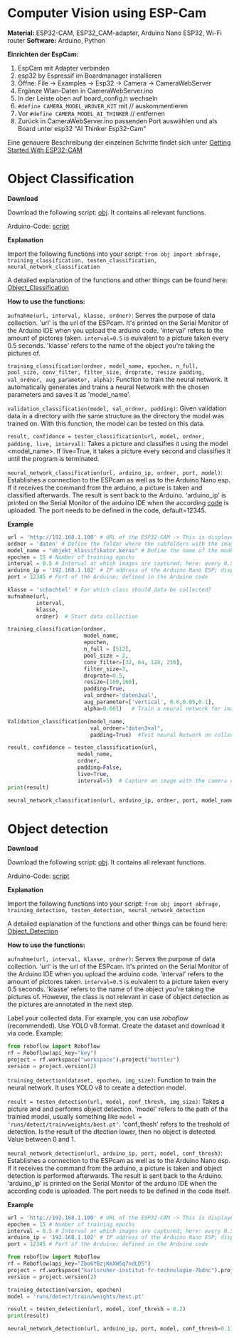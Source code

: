 # Computer Vision using ESP-Cam

**Material:** ESP32-CAM, ESP32_CAM-adapter, Arduino Nano ESP32, Wi-Fi router
**Software:** Arduino, Python

**Einrichten der EspCam:**

1.	EspCam mit Adapter verbinden
2.	esp32 by Espressif im Boardmanager installieren
3.	Öffne: File -> Examples -> Esp32 -> Camera -> CameraWebServer
4.	Ergänze Wlan-Daten in CameraWebServer.ino
5.	In der Leiste oben auf board_config.h wechseln
6.	`#define CAMERA_MODEL_WROVER_KIT` mit // auskommentieren
7.	Vor `#define CAMERA_MODEL_AI_THINKER`  // entfernen
8.	Zurück in CameraWebServer.ino passenden Port auswählen und als Board unter esp32 "AI Thinker Esp32-Cam"

Eine genauere Beschreibung der einzelnen Schritte findet sich unter [Getting Started With ESP32-CAM](https://lastminuteengineers.com/getting-started-with-esp32-cam/)

# Object Classification 

**Download**

Download the following script: [obj](https://github.com/Tarn017/Object-Classification-using-ESP-Cam/blob/main/files/obj.py). It contains all relevant functions.

Arduino-Code:  [script](https://github.com/Tarn017/Object-Classification-using-ESP-Cam/blob/main/files/NanoEsp_classification.ino)

**Explanation**

Import the following functions into your script: `from obj import abfrage, training_classification, testen_classification, neural_network_classification`

A detailed explanation of the functions and other things can be found here: [Object_Classification](https://github.com/Tarn017/Object-Classification-using-ESP-Cam/blob/main/files/Klassifizierung%20im%20CNN.docx)

**How to use the functions:**

`aufnahme(url, interval, klasse, ordner)`: Serves the purpose of data collection. 'url' is the url of the ESPcam. It's printed on the Serial Monitor of the Arduino IDE when you upload the arduino code. 'interval' refers to the amount of pictores taken. `interval=0.5` is euivalent to a picture taken every 0.5 seconds. 'klasse' refers to the name of the object you're taking the pictures of.

`training_classification(ordner, model_name, epochen, n_full, pool_size, conv_filter, filter_size, droprate, resize padding, val_ordner, aug_parameter, alpha)`: Function to train the neural network. It automatically generates and trains a neural Network with the chosen parameters and saves it as 'model_name'.

`validation_classification(model, val_ordner, padding)`: Given validation data in a directory with the same structure as the directory the model was trained on. With this function, the model can be tested on this data.

`result, confidence = testen_classification(url, model, ordner, padding, live, interval)`: Takes a picture and classifies it using the model <model_name>. If live=True, it takes a picture every <interval> second and classifies it until the program is terminated.

`neural_network_classification(url, arduino_ip, ordner, port, model)`: Establishes a connection to the ESPcam as well as to the Arduino Nano esp. If it receives the command from the arduino, a picture is taken and classified afterwards. The result is sent back to the Arduino. 'arduino_ip' is printed on the Serial Monitor of the arduino IDE when the according [code](https://github.com/Tarn017/Object-Classification-using-ESP-Cam/blob/main/files/NanoEsp_classification.ino) is uploaded. The port needs to be defined in the code, default=12345.

**Example**
```python
url = 'http://192.168.1.100' # URL of the ESP32-CAM -> This is displayed directly in the Arduino Serial Monitor
ordner = 'daten' # Define the folder where the subfolders with the images are located (default: "daten") (Object Classification)
model_name = "objekt_klassifikator.keras" # Define the name of the model; must end with .keras (Object Classification)
epochen = 15 # Number of training epochs
interval = 0.5 # Interval at which images are captured; here: every 0.5 seconds
arduino_ip = '192.168.1.102' # IP address of the Arduino Nano ESP; displayed in Arduino Serial Monitor
port = 12345 # Port of the Arduino; defined in the Arduino code

klasse = 'schachtel' # For which class should data be collected?
aufnahme(url, 
         interval, 
         klasse, 
         ordner)  # Start data collection

training_classification(ordner,
                        model_name,
                        epochen,
                        n_full = [512],
                        pool_size = 2,
                        conv_filter=[32, 64, 128, 256],
                        filter_size=3,
                        droprate=0.5,
                        resize=[160,160],
                        padding=True,
                        val_ordner='daten3val',
                        aug_parameter=['vertical', 0.6,0.05,0.1],
                        alpha=0.001)   # Train a neural network for image classification

Validation_classification(model_name,
                          val_ordner="daten3val",
                          padding=True)  #Test neural Network on collected data

result, confidence = testen_classification(url, 
                      model_name, 
                      ordner, 
                      padding=False, 
                      live=True, 
                      interval=5)  # Capture an image with the camera every 5 seconds and classify it; result = class, confidence = probability
print(result)

neural_network_classification(url, arduino_ip, ordner, port, model_name)
```

# Object detection

**Download**

Download the following script: [obj](https://github.com/Tarn017/Object-Classification-using-ESP-Cam/blob/main/files/obj.py). It contains all relevant functions.

Arduino-Code: [script]( https://github.com/Tarn017/Object-Classification-using-ESP-Cam/blob/main/files/NanoEsp.ino)

**Explanation**

Import the following functions into your script: `from obj import abfrage, training_detection, testen_detection, neural_network_detection`

A detailed explanation of the functions and other things can be found here: [Object_Detection](https://github.com/Tarn017/Object-Classification-using-ESP-Cam/blob/main/files/Detection%20im%20CNN.docx)

**How to use the functions:**

`aufnahme(url, interval, klasse, ordner)`: Serves the purpose of data collection. 'url' is the url of the ESPcam. It's printed on the Serial Monitor of the Arduino IDE when you upload the arduino code. 'interval' refers to the amount of pictores taken. `interval=0.5` is euivalent to a picture taken every 0.5 seconds. 'klasse' refers to the name of the object you're taking the pictures of. However, the class is not relevant in case of object detection as the pictures are annotated in the next step.

Label your collected data. For example, you can use *roboflow* (recommended). Use YOLO v8 format. Create the dataset and download it via code. Example:

```python
from roboflow import Roboflow
rf = Roboflow(api_key="key")
project = rf.workspace("workspace").project("bottlez")
version = project.version(2)
```

`training_detection(dataset, epochen, img_size)`: Function to train the neural network. It uses YOLO v8 to create a detection model.

`result = testen_detection(url, model, conf_thresh, img_size)`: Takes a picture and and performs object detection. 'model' refers to the path of the trainied model, usually something like `model = 'runs/detect/train/weights/best.pt'`. 'conf_thesh' refers to the treshold of detection. Is the result of the dtection lower, then no object is detected. Value between 0 and 1.

`neural_network_detection(url, arduino_ip, port, model, conf_thresh)`: Establishes a connection to the ESPcam as well as to the Arduino Nano esp. If it receives the command from the arduino, a picture is taken and object detection is performed afterwards. The result is sent back to the Arduino. 'arduino_ip' is printed on the Serial Monitor of the arduino IDE when the according code is uploaded. The port needs to be defined in the code itself.

**Example**
```python
url = 'http://192.168.1.100' # URL of the ESP32-CAM -> This is displayed directly in the Arduino Serial Monitor
epochen = 15 # Number of training epochs
interval = 0.5 # Interval at which images are captured; here: every 0.5 seconds
arduino_ip = '192.168.1.102' # IP address of the Arduino Nano ESP; displayed in Arduino Serial Monitor
port = 12345 # Port of the Arduino; defined in the Arduino code

from roboflow import Roboflow
rf = Roboflow(api_key="Zbo6tBzjKmXWSq7ndLDS")
project = rf.workspace("karlsruher-institut-fr-technologie-7bdnc").project("bottlezml")
version = project.version(2)

training_detection(version, epochen)
model = 'runs/detect/train/weights/best.pt'

result = testen_detection(url, model, conf_thresh = 0.2)
print(result)

neural_network_detection(url, arduino_ip, port, model, conf_thresh=0.1)
```




